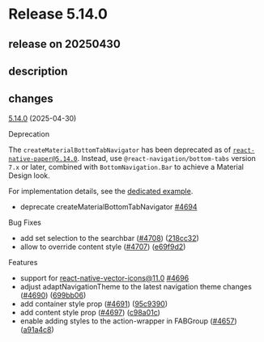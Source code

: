 # Release 5.14.0

## release on 20250430
## description
## changes
<a href="https://github.com/callstack/react-native-paper/compare/v5.13.5...v5.14.0">5.14.0</a> (2025-04-30)

Deprecation

The <code>createMaterialBottomTabNavigator</code> has been deprecated as of <code>react-native-paper@5.14.0</code>. Instead, use <code>@react-navigation/bottom-tabs</code> version <code>7.x</code> or later, combined with <code>BottomNavigation.Bar</code> to achieve a Material Design look.

For implementation details, see the <a href="https://callstack.github.io/react-native-paper/docs/components/BottomNavigation/BottomNavigationBar#with-react-navigation" rel="nofollow">dedicated example</a>.

* deprecate createMaterialBottomTabNavigator <a class="issue-link js-issue-link" data-error-text="Failed to load title" data-id="3014121461" data-permission-text="Title is private" data-url="https://github.com/callstack/react-native-paper/issues/4694" data-hovercard-type="pull_request" data-hovercard-url="/callstack/react-native-paper/pull/4694/hovercard" href="https://github.com/callstack/react-native-paper/pull/4694">#4694</a>

Bug Fixes

* add set selection to the searchbar (<a href="https://github.com/callstack/react-native-paper/issues/4708" data-hovercard-type="pull_request" data-hovercard-url="/callstack/react-native-paper/pull/4708/hovercard">#4708</a>) (<a href="https://github.com/callstack/react-native-paper/commit/218cc327dd31588adf0d10ab02bc92adfe1880b5">218cc32</a>)
* allow to override content style (<a href="https://github.com/callstack/react-native-paper/issues/4707" data-hovercard-type="pull_request" data-hovercard-url="/callstack/react-native-paper/pull/4707/hovercard">#4707</a>) (<a href="https://github.com/callstack/react-native-paper/commit/e69f9d2694284113ff27f3bcd77716b052c84ead">e69f9d2</a>)

Features

* support for react-native-vector-icons@11.0 <a class="issue-link js-issue-link" data-error-text="Failed to load title" data-id="3015344843" data-permission-text="Title is private" data-url="https://github.com/callstack/react-native-paper/issues/4696" data-hovercard-type="pull_request" data-hovercard-url="/callstack/react-native-paper/pull/4696/hovercard" href="https://github.com/callstack/react-native-paper/pull/4696">#4696</a>
* adjust adaptNavigationTheme to the latest navigation theme changes (<a href="https://github.com/callstack/react-native-paper/issues/4690" data-hovercard-type="pull_request" data-hovercard-url="/callstack/react-native-paper/pull/4690/hovercard">#4690</a>) (<a href="https://github.com/callstack/react-native-paper/commit/699bb06bffa1a114fb573bc080bafca3db534fe9">699bb06</a>)
* add container style prop (<a href="https://github.com/callstack/react-native-paper/issues/4691" data-hovercard-type="pull_request" data-hovercard-url="/callstack/react-native-paper/pull/4691/hovercard">#4691</a>) (<a href="https://github.com/callstack/react-native-paper/commit/95c9390267756102197f61337a61d2a677fd2503">95c9390</a>)
* add content style prop (<a href="https://github.com/callstack/react-native-paper/issues/4697" data-hovercard-type="pull_request" data-hovercard-url="/callstack/react-native-paper/pull/4697/hovercard">#4697</a>) (<a href="https://github.com/callstack/react-native-paper/commit/c98a01c3f52c612103cdf871fd7d9ce77be981d7">c98a01c</a>)
* enable adding styles to the action-wrapper in FABGroup (<a href="https://github.com/callstack/react-native-paper/issues/4657" data-hovercard-type="pull_request" data-hovercard-url="/callstack/react-native-paper/pull/4657/hovercard">#4657</a>) (<a href="https://github.com/callstack/react-native-paper/commit/a91a4c8c54d6804ad05548e1f6e87dfd31d3dd8c">a91a4c8</a>)

